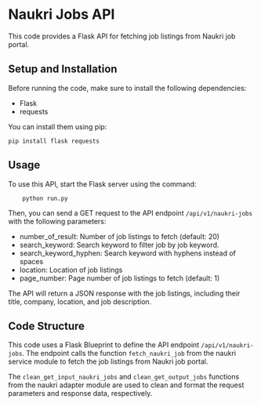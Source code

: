 # Naukri Jobs API
This code provides a Flask API for fetching job listings from Naukri job portal.

## Setup and Installation
Before running the code, make sure to install the following dependencies:

* Flask
* requests

You can install them using pip:

    pip install flask requests

## Usage

To use this API, start the Flask server using the command:

        python run.py

Then, you can send a GET request to the API endpoint `/api/v1/naukri-jobs` with the following parameters:

* number_of_result: Number of job listings to fetch (default: 20)
* search_keyword: Search keyword to filter job by job keyword.
* search_keyword_hyphen: Search keyword with hyphens instead of spaces
* location: Location of job listings
* page_number: Page number of job listings to fetch (default: 1)

The API will return a JSON response with the job listings, including their title, company, location, and job description.

## Code Structure

This code uses a Flask Blueprint to define the API endpoint `/api/v1/naukri-jobs`. The endpoint calls the function `fetch_naukri_job` from the naukri service module to fetch the job listings from Naukri job portal.

The `clean_get_input_naukri_jobs` and `clean_get_output_jobs` functions from the naukri adapter module are used to clean and format the request parameters and response data, respectively.

